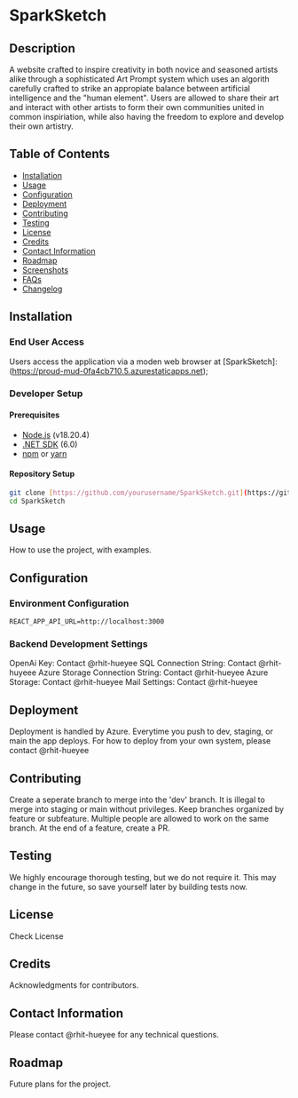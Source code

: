 # SparkSketch

## Description
A website crafted to inspire creativity in both novice and seasoned artists alike through a sophisticated Art Prompt system which uses an algorith carefully crafted to strike an appropiate balance between artificial intelligence and the "human element". Users are allowed to share their art and interact with other artists to form their own communities united in common inspiriation, while also having the freedom to explore and develop their own artistry. 

## Table of Contents
- [Installation](#installation)
- [Usage](#usage)
- [Configuration](#configuration)
- [Deployment](#deployment)
- [Contributing](#contributing)
- [Testing](#testing)
- [License](#license)
- [Credits](#credits)
- [Contact Information](#contact-information)
- [Roadmap](#roadmap)
- [Screenshots](#screenshots)
- [FAQs](#faqs)
- [Changelog](#changelog)

## Installation

### End User Access
Users access the application via a moden web browser at [SparkSketch]:(https://proud-mud-0fa4cb710.5.azurestaticapps.net);

### Developer Setup

#### Prerequisites
- [Node.js](https://nodejs.org/) (v18.20.4)
- [.NET SDK](https://dotnet.microsoft.com/download) (6.0)
- [npm](https://www.npmjs.com/) or [yarn](https://yarnpkg.com/)

#### Repository Setup
```bash
git clone [https://github.com/yourusername/SparkSketch.git](https://github.com/SparkSketch-Team/SparkSketch.git)
cd SparkSketch
```

## Usage
How to use the project, with examples.

## Configuration
### Environment Configuration
```REACT_APP_API_URL=http://localhost:3000```

### Backend Development Settings
OpenAi Key: Contact @rhit-hueyee
SQL Connection String: Contact @rhit-huyeee
Azure Storage Connection String: Contact @rhit-hueyee
Azure Storage: Contact @rhit-hueyee
Mail Settings: Contact @rhit-hueyee

## Deployment
Deployment is handled by Azure. Everytime you push to dev, staging, or main the app deploys. For how to deploy from your own system, please contact @rhit-hueyee

## Contributing
Create a seperate branch to merge into the 'dev' branch. It is illegal to merge into staging or main without privileges. Keep branches organized by feature or subfeature. Multiple people are allowed to work on the same branch. At the end of a feature, create a PR. 

## Testing
We highly encourage thorough testing, but we do not require it. This may change in the future, so save yourself later by building tests now. 

## License
Check License

## Credits
Acknowledgments for contributors.

## Contact Information
Please contact @rhit-hueyee for any technical questions. 

## Roadmap
Future plans for the project.

